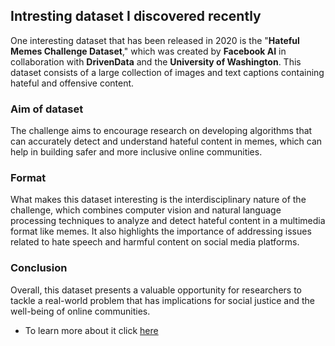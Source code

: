 ## Intresting dataset I discovered recently
One interesting dataset that has been released in 2020 is the "**Hateful Memes Challenge Dataset**," which was created by **Facebook AI** in collaboration with **DrivenData** and the **University of Washington**. This dataset consists of a large collection of images and text captions containing hateful and offensive content.
### Aim of dataset
The challenge aims to encourage research on developing algorithms that can accurately detect and understand hateful content in memes, which can help in building safer and more inclusive online communities.
### Format 
What makes this dataset interesting is the interdisciplinary nature of the challenge, which combines computer vision and natural language processing techniques to analyze and detect hateful content in a multimedia format like memes. It also highlights the importance of addressing issues related to hate speech and harmful content on social media platforms. 
### Conclusion
Overall, this dataset presents a valuable opportunity for researchers to tackle a real-world problem that has implications for social justice and the well-being of online communities.
* To learn more about it click [here](https://ai.facebook.com/blog/hateful-memes-challenge-and-data-set/)
